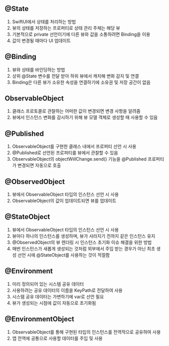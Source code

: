 ## @State
1. SwiftUI에서 상태를 처리하는 방법
2. 뷰의 상태를 저장하는 프로퍼티로 상태 관리 주체는 해당 뷰
3. 기본적으로 private 선언이기에 다른 뷰와 값을 소통하려면 Binding을 이용
4. 값이 변경될 때마다 UI 업데이트
## @Binding
1. 뷰와 상태를 바인딩하는 방법
2. 상위 @State 변수를 전달 받아 하위 뷰에서 캐치해 변화 감지 및 연결
3. Binding은 다른 뷰가 소유한 속성을 연결하기에 소유권 및 저장 공간이 없음
## ObservableObject
1. 클래스 프로토콜로 관찰하는 어떠한 값이 변경되면 변경 사항을 알려줌
2. 뷰에서 인스턴스 변화를 감시하기 위해 뷰 모델 객체로 생성할 때 사용할 수 있음
## @Published
1. ObservableObject를 구현한 클래스 내에서 프로퍼티 선언 시 사용
2. @Published로 선언된 프로퍼티를 뷰에서 관찰할 수 있음
3. ObservableObject의 objectWillChange.send() 기능을 @Published 프로퍼티가 변경되면 자동으로 호출
## @ObservedObject
1. 뷰에서 ObservableObject 타입의 인스턴스 선언 시 사용
2. ObservableObject의 값이 업데이트되면 뷰를 업데이트
## @StateObject
1. 뷰에서 ObservableObject 타입의 인스턴스 선언 시 사용
2. 뷰마다 하나의 인스턴스를 생성하며, 뷰가 사라지기 전까지 같은 인스턴스 유지
3. @ObservedObject의 뷰 렌더링 시 인스턴스 초기화 이슈 해결을 위한 방법
4. 매번 인스턴스가 새롭게 생성되는 것처럼 외부에서 주입 받는 경우가 아닌 최초 생성 선언 시에 @StateObject를 사용하는 것이 적절함
## @Environment
1. 미리 정의되어 있는 시스템 공유 데이터
2. 사용하려는 공유 데이터의 이름을 KeyPath로 전달하여 사용
3. 시스템 공유 데이터는 가변하기에 var로 선언 필요
4. 뷰가 생성되는 시점에 값이 자동으로 초기화됨
## @EnvironmentObject
1. ObservableObject를 통해 구현된 타입의 인스턴스를 전역적으로 공유하여 사용
2. 앱 전역에 공통으로 사용할 데이터를 주입 및 사용